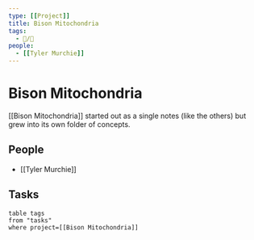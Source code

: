 ```yaml
---
type: [[Project]]
title: Bison Mitochondria
tags: 
  - 📝/🌱
people:
  - [[Tyler Murchie]]
---
```


# Bison Mitochondria

[[Bison Mitochondria]] started out as a single notes (like the others) but grew into its own folder of concepts.

## People

- [[Tyler Murchie]]

## Tasks

```dataview
table tags
from "tasks"
where project=[[Bison Mitochondria]]
```
